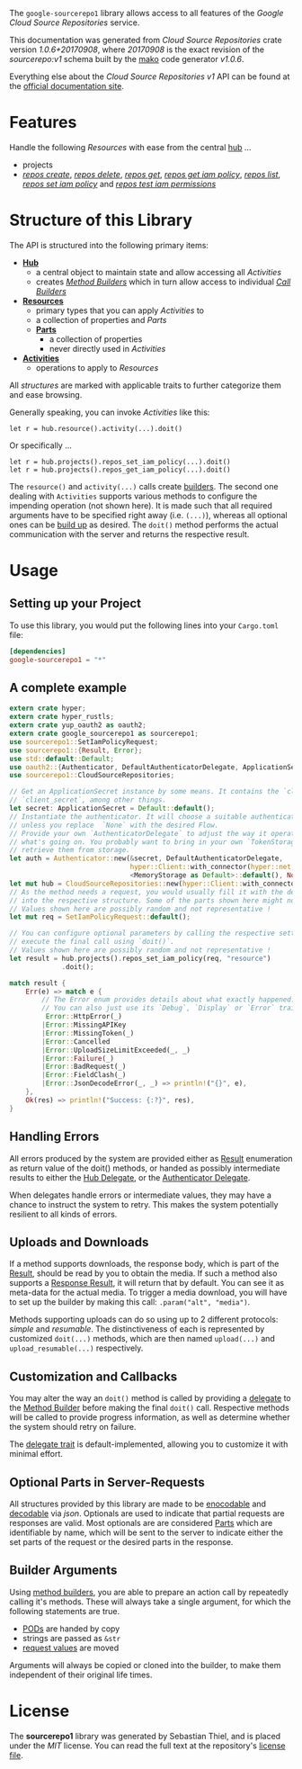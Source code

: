 <!---
DO NOT EDIT !
This file was generated automatically from 'src/mako/api/README.md.mako'
DO NOT EDIT !
-->
The `google-sourcerepo1` library allows access to all features of the *Google Cloud Source Repositories* service.

This documentation was generated from *Cloud Source Repositories* crate version *1.0.6+20170908*, where *20170908* is the exact revision of the *sourcerepo:v1* schema built by the [mako](http://www.makotemplates.org/) code generator *v1.0.6*.

Everything else about the *Cloud Source Repositories* *v1* API can be found at the
[official documentation site](https://cloud.google.com/source-repositories/docs/apis).
# Features

Handle the following *Resources* with ease from the central [hub](https://docs.rs/google-sourcerepo1/1.0.6+20170908/google_sourcerepo1/struct.CloudSourceRepositories.html) ... 

* projects
 * [*repos create*](https://docs.rs/google-sourcerepo1/1.0.6+20170908/google_sourcerepo1/struct.ProjectRepoCreateCall.html), [*repos delete*](https://docs.rs/google-sourcerepo1/1.0.6+20170908/google_sourcerepo1/struct.ProjectRepoDeleteCall.html), [*repos get*](https://docs.rs/google-sourcerepo1/1.0.6+20170908/google_sourcerepo1/struct.ProjectRepoGetCall.html), [*repos get iam policy*](https://docs.rs/google-sourcerepo1/1.0.6+20170908/google_sourcerepo1/struct.ProjectRepoGetIamPolicyCall.html), [*repos list*](https://docs.rs/google-sourcerepo1/1.0.6+20170908/google_sourcerepo1/struct.ProjectRepoListCall.html), [*repos set iam policy*](https://docs.rs/google-sourcerepo1/1.0.6+20170908/google_sourcerepo1/struct.ProjectRepoSetIamPolicyCall.html) and [*repos test iam permissions*](https://docs.rs/google-sourcerepo1/1.0.6+20170908/google_sourcerepo1/struct.ProjectRepoTestIamPermissionCall.html)




# Structure of this Library

The API is structured into the following primary items:

* **[Hub](https://docs.rs/google-sourcerepo1/1.0.6+20170908/google_sourcerepo1/struct.CloudSourceRepositories.html)**
    * a central object to maintain state and allow accessing all *Activities*
    * creates [*Method Builders*](https://docs.rs/google-sourcerepo1/1.0.6+20170908/google_sourcerepo1/trait.MethodsBuilder.html) which in turn
      allow access to individual [*Call Builders*](https://docs.rs/google-sourcerepo1/1.0.6+20170908/google_sourcerepo1/trait.CallBuilder.html)
* **[Resources](https://docs.rs/google-sourcerepo1/1.0.6+20170908/google_sourcerepo1/trait.Resource.html)**
    * primary types that you can apply *Activities* to
    * a collection of properties and *Parts*
    * **[Parts](https://docs.rs/google-sourcerepo1/1.0.6+20170908/google_sourcerepo1/trait.Part.html)**
        * a collection of properties
        * never directly used in *Activities*
* **[Activities](https://docs.rs/google-sourcerepo1/1.0.6+20170908/google_sourcerepo1/trait.CallBuilder.html)**
    * operations to apply to *Resources*

All *structures* are marked with applicable traits to further categorize them and ease browsing.

Generally speaking, you can invoke *Activities* like this:

```Rust,ignore
let r = hub.resource().activity(...).doit()
```

Or specifically ...

```ignore
let r = hub.projects().repos_set_iam_policy(...).doit()
let r = hub.projects().repos_get_iam_policy(...).doit()
```

The `resource()` and `activity(...)` calls create [builders][builder-pattern]. The second one dealing with `Activities` 
supports various methods to configure the impending operation (not shown here). It is made such that all required arguments have to be 
specified right away (i.e. `(...)`), whereas all optional ones can be [build up][builder-pattern] as desired.
The `doit()` method performs the actual communication with the server and returns the respective result.

# Usage

## Setting up your Project

To use this library, you would put the following lines into your `Cargo.toml` file:

```toml
[dependencies]
google-sourcerepo1 = "*"
```

## A complete example

```Rust
extern crate hyper;
extern crate hyper_rustls;
extern crate yup_oauth2 as oauth2;
extern crate google_sourcerepo1 as sourcerepo1;
use sourcerepo1::SetIamPolicyRequest;
use sourcerepo1::{Result, Error};
use std::default::Default;
use oauth2::{Authenticator, DefaultAuthenticatorDelegate, ApplicationSecret, MemoryStorage};
use sourcerepo1::CloudSourceRepositories;

// Get an ApplicationSecret instance by some means. It contains the `client_id` and 
// `client_secret`, among other things.
let secret: ApplicationSecret = Default::default();
// Instantiate the authenticator. It will choose a suitable authentication flow for you, 
// unless you replace  `None` with the desired Flow.
// Provide your own `AuthenticatorDelegate` to adjust the way it operates and get feedback about 
// what's going on. You probably want to bring in your own `TokenStorage` to persist tokens and
// retrieve them from storage.
let auth = Authenticator::new(&secret, DefaultAuthenticatorDelegate,
                              hyper::Client::with_connector(hyper::net::HttpsConnector::new(hyper_rustls::TlsClient::new())),
                              <MemoryStorage as Default>::default(), None);
let mut hub = CloudSourceRepositories::new(hyper::Client::with_connector(hyper::net::HttpsConnector::new(hyper_rustls::TlsClient::new())), auth);
// As the method needs a request, you would usually fill it with the desired information
// into the respective structure. Some of the parts shown here might not be applicable !
// Values shown here are possibly random and not representative !
let mut req = SetIamPolicyRequest::default();

// You can configure optional parameters by calling the respective setters at will, and
// execute the final call using `doit()`.
// Values shown here are possibly random and not representative !
let result = hub.projects().repos_set_iam_policy(req, "resource")
             .doit();

match result {
    Err(e) => match e {
        // The Error enum provides details about what exactly happened.
        // You can also just use its `Debug`, `Display` or `Error` traits
         Error::HttpError(_)
        |Error::MissingAPIKey
        |Error::MissingToken(_)
        |Error::Cancelled
        |Error::UploadSizeLimitExceeded(_, _)
        |Error::Failure(_)
        |Error::BadRequest(_)
        |Error::FieldClash(_)
        |Error::JsonDecodeError(_, _) => println!("{}", e),
    },
    Ok(res) => println!("Success: {:?}", res),
}

```
## Handling Errors

All errors produced by the system are provided either as [Result](https://docs.rs/google-sourcerepo1/1.0.6+20170908/google_sourcerepo1/enum.Result.html) enumeration as return value of 
the doit() methods, or handed as possibly intermediate results to either the 
[Hub Delegate](https://docs.rs/google-sourcerepo1/1.0.6+20170908/google_sourcerepo1/trait.Delegate.html), or the [Authenticator Delegate](https://docs.rs/yup-oauth2/*/yup_oauth2/trait.AuthenticatorDelegate.html).

When delegates handle errors or intermediate values, they may have a chance to instruct the system to retry. This 
makes the system potentially resilient to all kinds of errors.

## Uploads and Downloads
If a method supports downloads, the response body, which is part of the [Result](https://docs.rs/google-sourcerepo1/1.0.6+20170908/google_sourcerepo1/enum.Result.html), should be
read by you to obtain the media.
If such a method also supports a [Response Result](https://docs.rs/google-sourcerepo1/1.0.6+20170908/google_sourcerepo1/trait.ResponseResult.html), it will return that by default.
You can see it as meta-data for the actual media. To trigger a media download, you will have to set up the builder by making
this call: `.param("alt", "media")`.

Methods supporting uploads can do so using up to 2 different protocols: 
*simple* and *resumable*. The distinctiveness of each is represented by customized 
`doit(...)` methods, which are then named `upload(...)` and `upload_resumable(...)` respectively.

## Customization and Callbacks

You may alter the way an `doit()` method is called by providing a [delegate](https://docs.rs/google-sourcerepo1/1.0.6+20170908/google_sourcerepo1/trait.Delegate.html) to the 
[Method Builder](https://docs.rs/google-sourcerepo1/1.0.6+20170908/google_sourcerepo1/trait.CallBuilder.html) before making the final `doit()` call. 
Respective methods will be called to provide progress information, as well as determine whether the system should 
retry on failure.

The [delegate trait](https://docs.rs/google-sourcerepo1/1.0.6+20170908/google_sourcerepo1/trait.Delegate.html) is default-implemented, allowing you to customize it with minimal effort.

## Optional Parts in Server-Requests

All structures provided by this library are made to be [enocodable](https://docs.rs/google-sourcerepo1/1.0.6+20170908/google_sourcerepo1/trait.RequestValue.html) and 
[decodable](https://docs.rs/google-sourcerepo1/1.0.6+20170908/google_sourcerepo1/trait.ResponseResult.html) via *json*. Optionals are used to indicate that partial requests are responses 
are valid.
Most optionals are are considered [Parts](https://docs.rs/google-sourcerepo1/1.0.6+20170908/google_sourcerepo1/trait.Part.html) which are identifiable by name, which will be sent to 
the server to indicate either the set parts of the request or the desired parts in the response.

## Builder Arguments

Using [method builders](https://docs.rs/google-sourcerepo1/1.0.6+20170908/google_sourcerepo1/trait.CallBuilder.html), you are able to prepare an action call by repeatedly calling it's methods.
These will always take a single argument, for which the following statements are true.

* [PODs][wiki-pod] are handed by copy
* strings are passed as `&str`
* [request values](https://docs.rs/google-sourcerepo1/1.0.6+20170908/google_sourcerepo1/trait.RequestValue.html) are moved

Arguments will always be copied or cloned into the builder, to make them independent of their original life times.

[wiki-pod]: http://en.wikipedia.org/wiki/Plain_old_data_structure
[builder-pattern]: http://en.wikipedia.org/wiki/Builder_pattern
[google-go-api]: https://github.com/google/google-api-go-client

# License
The **sourcerepo1** library was generated by Sebastian Thiel, and is placed 
under the *MIT* license.
You can read the full text at the repository's [license file][repo-license].

[repo-license]: https://github.com/Byron/google-apis-rsblob/master/LICENSE.md
